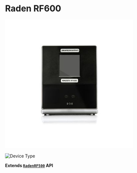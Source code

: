 # Raden RF600

![Raden RF600](picture.jpg)

![Device Type](https://img.shields.io/badge/Device%20Type-RadenRF600-blue.svg)

**Extends [`RadenRF500`](../raden-rf500/README.md) API**

[string]: https://developer.mozilla.org/en-US/docs/Web/JavaScript/Reference/Global_Objects/String
[boolean]: https://developer.mozilla.org/en-US/docs/Web/JavaScript/Reference/Global_Objects/Boolean
[number]: https://developer.mozilla.org/en-US/docs/Web/JavaScript/Reference/Global_Objects/Number
[object]: https://developer.mozilla.org/en-US/docs/Web/JavaScript/Reference/Global_Objects/Object
